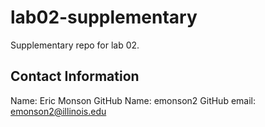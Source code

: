# lab02-supplementary
Supplementary repo for lab 02.

## Contact Information

Name: Eric Monson
GitHub Name: emonson2
GitHub email: emonson2@illinois.edu
